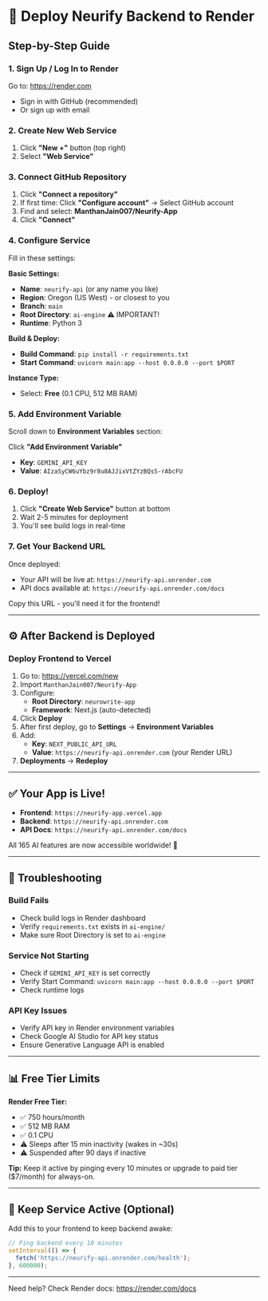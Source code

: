 # 🚀 Deploy Neurify Backend to Render

## Step-by-Step Guide

### 1. Sign Up / Log In to Render
Go to: https://render.com
- Sign in with GitHub (recommended)
- Or sign up with email

### 2. Create New Web Service

1. Click **"New +"** button (top right)
2. Select **"Web Service"**

### 3. Connect GitHub Repository

1. Click **"Connect a repository"**
2. If first time: Click **"Configure account"** → Select GitHub account
3. Find and select: **ManthanJain007/Neurify-App**
4. Click **"Connect"**

### 4. Configure Service

Fill in these settings:

**Basic Settings:**
- **Name**: `neurify-api` (or any name you like)
- **Region**: Oregon (US West) - or closest to you
- **Branch**: `main`
- **Root Directory**: `ai-engine` ⚠️ IMPORTANT!
- **Runtime**: Python 3

**Build & Deploy:**
- **Build Command**: `pip install -r requirements.txt`
- **Start Command**: `uvicorn main:app --host 0.0.0.0 --port $PORT`

**Instance Type:**
- Select: **Free** (0.1 CPU, 512 MB RAM)

### 5. Add Environment Variable

Scroll down to **Environment Variables** section:

Click **"Add Environment Variable"**
- **Key**: `GEMINI_API_KEY`
- **Value**: `AIzaSyCW6uYbz9r8u8AJJixVtZYzBQsS-rAbcFU`

### 6. Deploy!

1. Click **"Create Web Service"** button at bottom
2. Wait 2-5 minutes for deployment
3. You'll see build logs in real-time

### 7. Get Your Backend URL

Once deployed:
- Your API will be live at: `https://neurify-api.onrender.com`
- API docs available at: `https://neurify-api.onrender.com/docs`

Copy this URL - you'll need it for the frontend!

---

## ⚙️ After Backend is Deployed

### Deploy Frontend to Vercel

1. Go to: https://vercel.com/new
2. Import `ManthanJain007/Neurify-App`
3. Configure:
   - **Root Directory**: `neurowrite-app`
   - **Framework**: Next.js (auto-detected)
4. Click **Deploy**
5. After first deploy, go to **Settings** → **Environment Variables**
6. Add:
   - **Key**: `NEXT_PUBLIC_API_URL`
   - **Value**: `https://neurify-api.onrender.com` (your Render URL)
7. **Deployments** → **Redeploy**

---

## ✅ Your App is Live!

- **Frontend**: `https://neurify-app.vercel.app`
- **Backend**: `https://neurify-api.onrender.com`
- **API Docs**: `https://neurify-api.onrender.com/docs`

All 165 AI features are now accessible worldwide! 🎉

---

## 🔧 Troubleshooting

### Build Fails
- Check build logs in Render dashboard
- Verify `requirements.txt` exists in `ai-engine/`
- Make sure Root Directory is set to `ai-engine`

### Service Not Starting
- Check if `GEMINI_API_KEY` is set correctly
- Verify Start Command: `uvicorn main:app --host 0.0.0.0 --port $PORT`
- Check runtime logs

### API Key Issues
- Verify API key in Render environment variables
- Check Google AI Studio for API key status
- Ensure Generative Language API is enabled

---

## 📊 Free Tier Limits

**Render Free Tier:**
- ✅ 750 hours/month
- ✅ 512 MB RAM
- ✅ 0.1 CPU
- ⚠️ Sleeps after 15 min inactivity (wakes in ~30s)
- ⚠️ Suspended after 90 days if inactive

**Tip:** Keep it active by pinging every 10 minutes or upgrade to paid tier ($7/month) for always-on.

---

## 🎯 Keep Service Active (Optional)

Add this to your frontend to keep backend awake:

```typescript
// Ping backend every 10 minutes
setInterval(() => {
  fetch('https://neurify-api.onrender.com/health');
}, 600000);
```

---

Need help? Check Render docs: https://render.com/docs

